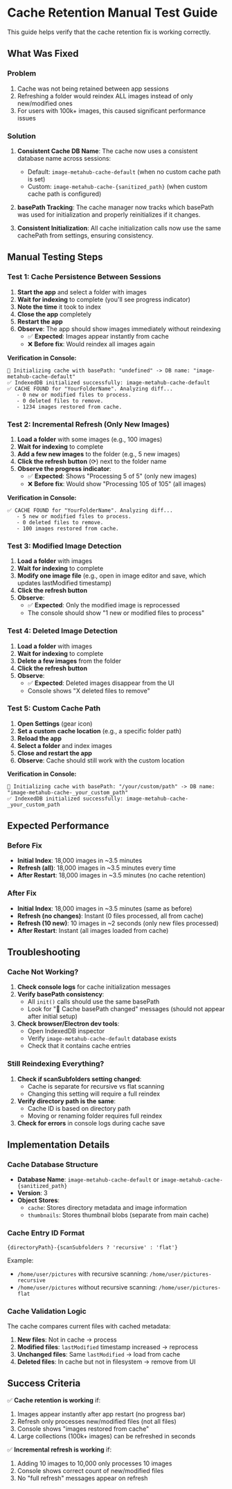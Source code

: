 # Cache Retention Manual Test Guide

This guide helps verify that the cache retention fix is working correctly.

## What Was Fixed

### Problem
1. Cache was not being retained between app sessions
2. Refreshing a folder would reindex ALL images instead of only new/modified ones
3. For users with 100k+ images, this caused significant performance issues

### Solution
1. **Consistent Cache DB Name**: The cache now uses a consistent database name across sessions:
   - Default: `image-metahub-cache-default` (when no custom cache path is set)
   - Custom: `image-metahub-cache-{sanitized_path}` (when custom cache path is configured)

2. **basePath Tracking**: The cache manager now tracks which basePath was used for initialization and properly reinitializes if it changes.

3. **Consistent Initialization**: All cache initialization calls now use the same cachePath from settings, ensuring consistency.

## Manual Testing Steps

### Test 1: Cache Persistence Between Sessions

1. **Start the app** and select a folder with images
2. **Wait for indexing** to complete (you'll see progress indicator)
3. **Note the time** it took to index
4. **Close the app** completely
5. **Restart the app**
6. **Observe**: The app should show images immediately without reindexing
   - ✅ **Expected**: Images appear instantly from cache
   - ❌ **Before fix**: Would reindex all images again

**Verification in Console:**
```
🔧 Initializing cache with basePath: "undefined" -> DB name: "image-metahub-cache-default"
✅ IndexedDB initialized successfully: image-metahub-cache-default
✅ CACHE FOUND for "YourFolderName". Analyzing diff...
   - 0 new or modified files to process.
   - 0 deleted files to remove.
   - 1234 images restored from cache.
```

### Test 2: Incremental Refresh (Only New Images)

1. **Load a folder** with some images (e.g., 100 images)
2. **Wait for indexing** to complete
3. **Add a few new images** to the folder (e.g., 5 new images)
4. **Click the refresh button** (⟳) next to the folder name
5. **Observe the progress indicator**:
   - ✅ **Expected**: Shows "Processing 5 of 5" (only new images)
   - ❌ **Before fix**: Would show "Processing 105 of 105" (all images)

**Verification in Console:**
```
✅ CACHE FOUND for "YourFolderName". Analyzing diff...
   - 5 new or modified files to process.
   - 0 deleted files to remove.
   - 100 images restored from cache.
```

### Test 3: Modified Image Detection

1. **Load a folder** with images
2. **Wait for indexing** to complete
3. **Modify one image file** (e.g., open in image editor and save, which updates lastModified timestamp)
4. **Click the refresh button**
5. **Observe**:
   - ✅ **Expected**: Only the modified image is reprocessed
   - The console should show "1 new or modified files to process"

### Test 4: Deleted Image Detection

1. **Load a folder** with images
2. **Wait for indexing** to complete
3. **Delete a few images** from the folder
4. **Click the refresh button**
5. **Observe**:
   - ✅ **Expected**: Deleted images disappear from the UI
   - Console shows "X deleted files to remove"

### Test 5: Custom Cache Path

1. **Open Settings** (gear icon)
2. **Set a custom cache location** (e.g., a specific folder path)
3. **Reload the app**
4. **Select a folder** and index images
5. **Close and restart the app**
6. **Observe**: Cache should still work with the custom location

**Verification in Console:**
```
🔧 Initializing cache with basePath: "/your/custom/path" -> DB name: "image-metahub-cache-_your_custom_path"
✅ IndexedDB initialized successfully: image-metahub-cache-_your_custom_path
```

## Expected Performance

### Before Fix
- **Initial Index**: 18,000 images in ~3.5 minutes
- **Refresh (all)**: 18,000 images in ~3.5 minutes every time
- **After Restart**: 18,000 images in ~3.5 minutes (no cache retention)

### After Fix
- **Initial Index**: 18,000 images in ~3.5 minutes (same as before)
- **Refresh (no changes)**: Instant (0 files processed, all from cache)
- **Refresh (10 new)**: 10 images in ~2 seconds (only new files processed)
- **After Restart**: Instant (all images loaded from cache)

## Troubleshooting

### Cache Not Working?

1. **Check console logs** for cache initialization messages
2. **Verify basePath consistency**:
   - All `init()` calls should use the same basePath
   - Look for "🔄 Cache basePath changed" messages (should not appear after initial setup)
3. **Check browser/Electron dev tools**:
   - Open IndexedDB inspector
   - Verify `image-metahub-cache-default` database exists
   - Check that it contains cache entries

### Still Reindexing Everything?

1. **Check if scanSubfolders setting changed**:
   - Cache is separate for recursive vs flat scanning
   - Changing this setting will require a full reindex
2. **Verify directory path is the same**:
   - Cache ID is based on directory path
   - Moving or renaming folder requires full reindex
3. **Check for errors** in console logs during cache save

## Implementation Details

### Cache Database Structure
- **Database Name**: `image-metahub-cache-default` or `image-metahub-cache-{sanitized_path}`
- **Version**: 3
- **Object Stores**:
  - `cache`: Stores directory metadata and image information
  - `thumbnails`: Stores thumbnail blobs (separate from main cache)

### Cache Entry ID Format
```
{directoryPath}-{scanSubfolders ? 'recursive' : 'flat'}
```

Example:
- `/home/user/pictures` with recursive scanning: `/home/user/pictures-recursive`
- `/home/user/pictures` without recursive scanning: `/home/user/pictures-flat`

### Cache Validation Logic
The cache compares current files with cached metadata:
1. **New files**: Not in cache → process
2. **Modified files**: `lastModified` timestamp increased → reprocess
3. **Unchanged files**: Same `lastModified` → load from cache
4. **Deleted files**: In cache but not in filesystem → remove from UI

## Success Criteria

✅ **Cache retention is working** if:
1. Images appear instantly after app restart (no progress bar)
2. Refresh only processes new/modified files (not all files)
3. Console shows "images restored from cache"
4. Large collections (100k+ images) can be refreshed in seconds

✅ **Incremental refresh is working** if:
1. Adding 10 images to 10,000 only processes 10 images
2. Console shows correct count of new/modified files
3. No "full refresh" messages appear on refresh
